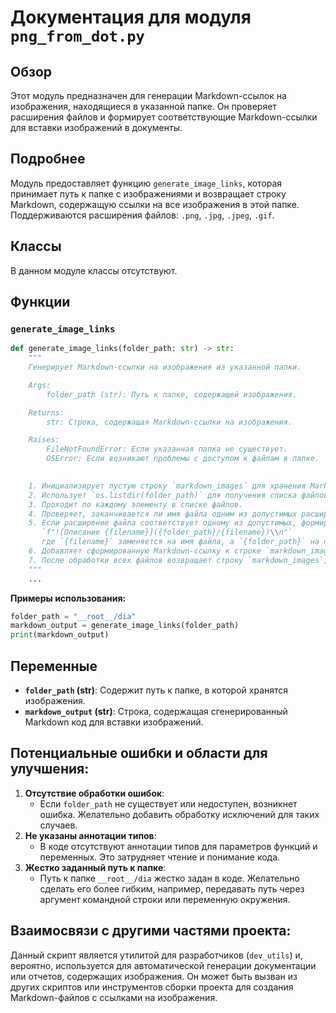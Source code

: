 # Документация для модуля `png_from_dot.py`

## Обзор

Этот модуль предназначен для генерации Markdown-ссылок на изображения, находящиеся в указанной папке. Он проверяет расширения файлов и формирует соответствующие Markdown-ссылки для вставки изображений в документы.

## Подробнее

Модуль предоставляет функцию `generate_image_links`, которая принимает путь к папке с изображениями и возвращает строку Markdown, содержащую ссылки на все изображения в этой папке. Поддерживаются расширения файлов: `.png`, `.jpg`, `.jpeg`, `.gif`.

## Классы

В данном модуле классы отсутствуют.

## Функции

### `generate_image_links`

```python
def generate_image_links(folder_path: str) -> str:
    """
    Генерирует Markdown-ссылки на изображения из указанной папки.

    Args:
        folder_path (str): Путь к папке, содержащей изображения.

    Returns:
        str: Строка, содержащая Markdown-ссылки на изображения.

    Raises:
        FileNotFoundError: Если указанная папка не существует.
        OSError: Если возникают проблемы с доступом к файлам в папке.

    
    1. Инициализирует пустую строку `markdown_images` для хранения Markdown-ссылок.
    2. Использует `os.listdir(folder_path)` для получения списка файлов и поддиректорий в указанной папке.
    3. Проходит по каждому элементу в списке файлов.
    4. Проверяет, заканчивается ли имя файла одним из допустимых расширений (".png", ".jpg", ".jpeg", ".gif").
    5. Если расширение файла соответствует одному из допустимых, формирует Markdown-ссылку на изображение с использованием f-строки:
       `f"![Описание {filename}]({folder_path}/{filename})\\n"`
       где `{filename}` заменяется на имя файла, а `{folder_path}` на путь к папке.
    6. Добавляет сформированную Markdown-ссылку к строке `markdown_images`.
    7. После обработки всех файлов возвращает строку `markdown_images`, содержащую все сформированные Markdown-ссылки.
    """
    ...
```

**Примеры использования:**

```python
folder_path = "__root__/dia"
markdown_output = generate_image_links(folder_path)
print(markdown_output)
```

## Переменные

*   **`folder_path` (str)**: Содержит путь к папке, в которой хранятся изображения.
*   **`markdown_output` (str)**: Строка, содержащая сгенерированный Markdown код для вставки изображений.

## Потенциальные ошибки и области для улучшения:

1.  **Отсутствие обработки ошибок**:
    *   Если `folder_path` не существует или недоступен, возникнет ошибка. Желательно добавить обработку исключений для таких случаев.
2.  **Не указаны аннотации типов**:
    *   В коде отсутствуют аннотации типов для параметров функций и переменных. Это затрудняет чтение и понимание кода.
3.  **Жестко заданный путь к папке**:
    *   Путь к папке `__root__/dia` жестко задан в коде. Желательно сделать его более гибким, например, передавать путь через аргумент командной строки или переменную окружения.

## Взаимосвязи с другими частями проекта:

Данный скрипт является утилитой для разработчиков (`dev_utils`) и, вероятно, используется для автоматической генерации документации или отчетов, содержащих изображения. Он может быть вызван из других скриптов или инструментов сборки проекта для создания Markdown-файлов с ссылками на изображения.